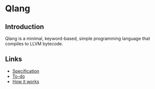 # Qlang

## Introduction
Qlang is a minimal, keyword-based, simple programming language that compiles to LLVM bytecode.

## Links
- [Specification][spec]
- [To-do][todo]
- [How it works][how]

<!-- links -->
[spec]: ./doc/spec.md
[todo]: ./doc/spec.md#todo
[how]: ./doc/how-it-works.md
